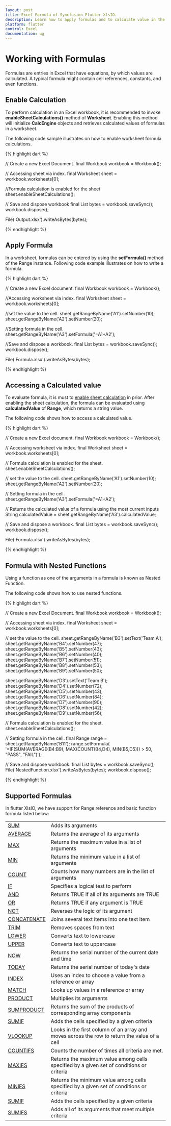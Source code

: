 ```yaml
---
layout: post
title: Excel Formula of Syncfusion Flutter XlsIO.
description: Learn how to apply formulas and to calculate value in the cells of Excel worksheet using Syncfusion Flutter XlsIO. 
platform: flutter
control: Excel
documentation: ug
---
```


# Working with Formulas

Formulas are entries in Excel that have equations, by which values are calculated. A typical formula might contain cell references, constants, and even functions.

## Enable Calculation

To perform calculation in an Excel workbook, it is recommended to invoke **enableSheetCalculations()** method of **Worksheet**. Enabling this method will initialize **CalcEngine** objects and retrieves calculated values of formulas in a worksheet.

The following code sample illustrates on how to enable worksheet formula calculations.

{% highlight dart %}

// Create a new Excel Document.
final Workbook workbook = Workbook();

// Accessing sheet via index.
final Worksheet sheet = workbook.worksheets[0];

//Formula calculation is enabled for the sheet
sheet.enableSheetCalculations();

// Save and dispose workbook
final List<int> bytes = workbook.saveSync();
workbook.dispose();

File('Output.xlsx').writeAsBytes(bytes);

{% endhighlight %}


## Apply Formula

In a worksheet, formulas can be entered by using the **setFormula()** method of the Range instance.
Following code example illustrates on how to write a formula.

{% highlight dart %}

// Create a new Excel document.
final Workbook workbook = Workbook();

//Accessing worksheet via index.
final Worksheet sheet = workbook.worksheets[0];

//set the value to the cell.
sheet.getRangeByName('A1').setNumber(10);
sheet.getRangeByName('A2').setNumber(20);

//Setting formula in the cell.
sheet.getRangeByName('A3').setFormula('=A1+A2');

//Save and dispose a workbook.
final List<int> bytes = workbook.saveSync();
workbook.dispose();

File('Formula.xlsx').writeAsBytes(bytes);

{% endhighlight %}

## Accessing a Calculated value

To evaluate formula, it is must to [enable sheet calculation](https://help.syncfusion.com/document-processing/excel/excel-library/flutter/working-with-formulas#enable-calculation) in prior. After enabling the sheet calculation, the formula can be evaluated using **calculatedValue** of **Range**, which returns a string value.

The following code shows how to access a calculated value.

{% highlight dart %}

// Create a new Excel document.
final Workbook workbook = Workbook();

// Accessing worksheet via index.
final Worksheet sheet = workbook.worksheets[0];

// Formula calculation is enabled for the sheet.
sheet.enableSheetCalculations();

// set the value to the cell.
sheet.getRangeByName('A1').setNumber(10);
sheet.getRangeByName('A2').setNumber(20);

// Setting formula in the cell.
sheet.getRangeByName('A3').setFormula('=A1+A2');

// Returns the calculated value of a formula using the most current inputs
String calculatedValue = sheet.getRangeByName('A3').calculatedValue;

// Save and dispose a workbook.
final List<int> bytes = workbook.saveSync();
workbook.dispose();

File('Formula.xlsx').writeAsBytes(bytes);

{% endhighlight %}

## Formula with Nested Functions

Using a function as one of the arguments in a formula is known as Nested Function.

The following code shows how to use nested functions.

{% highlight dart %}

// Create a new Excel Document.
final Workbook workbook = Workbook();

// Accessing sheet via index.
final Worksheet sheet = workbook.worksheets[0];

// set the value to the cell.
sheet.getRangeByName('B3').setText('Team A');
sheet.getRangeByName('B4').setNumber(47);
sheet.getRangeByName('B5').setNumber(43);
sheet.getRangeByName('B6').setNumber(40);
sheet.getRangeByName('B7').setNumber(51);
sheet.getRangeByName('B8').setNumber(53);
sheet.getRangeByName('B9').setNumber(50);

sheet.getRangeByName('D3').setText('Team B');
sheet.getRangeByName('D4').setNumber(72);
sheet.getRangeByName('D5').setNumber(43);
sheet.getRangeByName('D6').setNumber(84);
sheet.getRangeByName('D7').setNumber(90);
sheet.getRangeByName('D8').setNumber(42);
sheet.getRangeByName('D9').setNumber(56);

// Formula calculation is enabled for the sheet.
sheet.enableSheetCalculations();

// Setting formula in the cell.
final Range range = sheet.getRangeByName('B11');
range.setFormula(
  '=IF(SUM(AVERAGE(B4:B9), MAX(COUNT(B4,D4), MIN(B5,D5))) > 50, \"PASS\", \"FAIL\")');

// Save and dispose workbook.
final List<int> bytes = workbook.saveSync();
File('NestedFunction.xlsx').writeAsBytes(bytes);
workbook.dispose();

{% endhighlight %}

## Supported Formulas

In flutter XlsIO, we have support for Range reference and basic function formula listed below:

<table>
<tr>
<td>
<a href="https://help.syncfusion.com/flutter/xlsio/working-with-general-functions#sum-function">SUM</a>
</td>
<td>
Adds its arguments
</td>
</tr>
<tr>
<td>
<a href="https://help.syncfusion.com/flutter/xlsio/working-with-general-functions#average-function
">AVERAGE</a>
</td>
<td>
Returns the average of its arguments
</td>
</tr>
<tr>
<td>
<a href="https://help.syncfusion.com/flutter/xlsio/working-with-general-functions#max-function">MAX</a>
</td>
<td>
Returns the maximum value in a list of arguments
</td>
</tr>
<tr>
<td>
<a href="https://help.syncfusion.com/flutter/xlsio/working-with-general-functions#min-function">MIN</a>
</td>
<td>
Returns the minimum value in a list of arguments
</td>
</tr>
<tr>
<td>
<a href="https://help.syncfusion.com/flutter/xlsio/working-with-general-functions#count-function
">COUNT</a>
</td>
<td>
Counts how many numbers are in the list of arguments
</td>
</tr>
<tr>
<td>
<a href="https://help.syncfusion.com/flutter/xlsio/working-with-logical-function#if-function">IF</a>
</td>
<td>
Specifies a logical test to perform
</td>
</tr>
<tr>
<td>
<a href="https://help.syncfusion.com/flutter/xlsio/working-with-logical-function#and-function">AND</a>
</td>
<td>
Returns TRUE if all of its arguments are TRUE
</td>
</tr>
<tr>
<td>
<a href="https://help.syncfusion.com/flutter/xlsio/working-with-logical-function#or-function">OR</a>
</td>
<td>
Returns TRUE if any argument is TRUE
</td>
</tr>
<tr>
<td>
<a href="https://help.syncfusion.com/flutter/xlsio/working-with-logical-function#not-function">NOT</a>
</td>
<td>
Reverses the logic of its argument
</td>
</tr>
<tr>
<td>
<a href="https://help.syncfusion.com/flutter/xlsio/working-with-text-functions#concatenate-function">CONCATENATE</a>
</td>
<td>
Joins several text items into one text item
</td>
</tr>
<tr>
<td>
<a href="https://help.syncfusion.com/flutter/xlsio/working-with-text-functions#trim-function">TRIM</a>
</td>
<td>
Removes spaces from text
</td>
</tr>
<tr>
<td>
<a href="https://help.syncfusion.com/flutter/xlsio/working-with-text-functions#lower-function">LOWER</a>
</td>
<td>
Converts text to lowercase
</td>
</tr>
<tr>
<td>
<a href="https://help.syncfusion.com/flutter/xlsio/working-with-text-functions#upper-function">UPPER</a>
</td>
<td>
Converts text to uppercase
</td>
</tr>
<tr>
<td>
<a href="https://help.syncfusion.com/flutter/xlsio/working-with-time-functions#now-function">NOW</a>
</td>
<td>
Returns the serial number of the current date and time
</td>
</tr>
<tr>
<td>
<a href="https://help.syncfusion.com/flutter/xlsio/working-with-time-functions#today-function">TODAY</a>
</td>
<td>
Returns the serial number of today's date
</td>
</tr>
<tr>
<td>
<a href="https://help.syncfusion.com/flutter/xlsio/working-with-lookup-references-functions#index-function">INDEX</a>
</td>
<td>
Uses an index to choose a value from a reference or array
</td>
</tr>
<tr>
<td>
<a href="https://help.syncfusion.com/flutter/xlsio/working-with-lookup-references-functions#match-function">MATCH</a>
</td>
<td>
Looks up values in a reference or array
</td>
</tr>
<tr>
<td>
<a href="">PRODUCT</a>
</td>
<td>
Multiplies its arguments
</td>
</tr>
<tr>
<td>
<a href="">SUMPRODUCT</a>
</td>
<td>
Returns the sum of the products of corresponding array components
</td>
</tr>
<tr>
<td>
<a href="">SUMIF</a>
</td>
<td>
Adds the cells specified by a given criteria
</td>
</tr>
<tr>
<td>
<a href="">VLOOKUP</a>
</td>
<td>
Looks in the first column of an array and moves across the row to return the value of a cell
</td>
</tr>
<tr>
<td>
<a href="">COUNTIFS</a>
</td>
<td>
Counts the number of times all criteria are met.
</td>
</tr>
<tr>
<td>
<a href="">MAXIFS</a>
</td>
<td>
Returns the maximum value among cells specified by a given set of conditions or criteria
</td>
</tr>
<tr>
<td>
<a href="">MINIFS</a>
</td>
<td>
Returns the minimum value among cells specified by a given set of conditions or criteria
</td>
</tr>
<tr>
<td>
<a href="">SUMIF</a>
</td>
<td>
Adds the cells specified by a given criteria
</td>
</tr>
<tr>
<td>
<a href="">SUMIFS</a>
</td>
<td>
Adds all of its arguments that meet multiple criteria
</td>
</tr>
</table>
